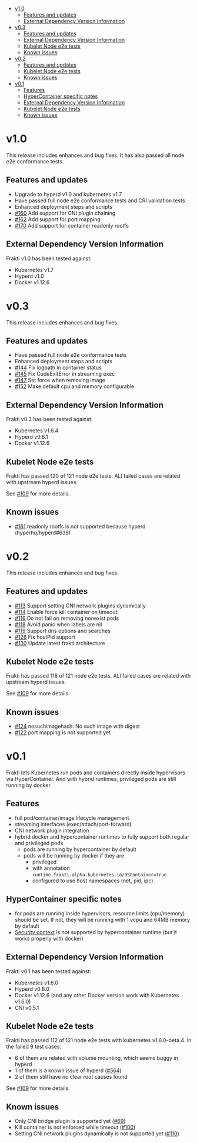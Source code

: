 <!-- TOC -->

- [v1.0](#v10)
    - [Features and updates](#features-and-updates)
    - [External Dependency Version Information](#external-dependency-version-information)
- [v0.3](#v03)
    - [Features and updates](#features-and-updates-1)
    - [External Dependency Version Information](#external-dependency-version-information-1)
    - [Kubelet Node e2e tests](#kubelet-node-e2e-tests)
    - [Known issues](#known-issues)
- [v0.2](#v02)
    - [Features and updates](#features-and-updates-2)
    - [Kubelet Node e2e tests](#kubelet-node-e2e-tests-1)
    - [Known issues](#known-issues-1)
- [v0.1](#v01)
    - [Features](#features)
    - [HyperContainer specific notes](#hypercontainer-specific-notes)
    - [External Dependency Version Information](#external-dependency-version-information-2)
    - [Kubelet Node e2e tests](#kubelet-node-e2e-tests-2)
    - [Known issues](#known-issues-2)

<!-- /TOC -->

# v1.0

This release includes enhances and bug fixes. It has also passed all node e2e conformance tests.

## Features and updates

- Upgrade to hyperd v1.0 and kubernetes v1.7
- Have passed full node e2e conformance tests and CRI validation tests
- Enhanced deployment steps and scripts
- [#160](https://github.com/kubernetes/frakti/pull/160) Add support for CNI plugin chaining
- [#162](https://github.com/kubernetes/frakti/pull/162) Add support for port mapping
- [#170](https://github.com/kubernetes/frakti/pull/170) Add support for container readonly rootfs

## External Dependency Version Information

Frakti v1.0 has been tested against:

- Kubernetes v1.7
- Hyperd v1.0
- Docker v1.12.6

# v0.3

This release includes enhances and bug fixes.

## Features and updates

- Have passed full node e2e conformance tests
- Enhanced deployment steps and scripts
- [#144](https://github.com/kubernetes/frakti/pull/144) Fix logpath in container status
- [#145](https://github.com/kubernetes/frakti/pull/145) Fix CodeExitError in streaming exec
- [#147](https://github.com/kubernetes/frakti/pull/147) Set force when removing image
- [#152](https://github.com/kubernetes/frakti/pull/152) Make default cpu and memory configurable

## External Dependency Version Information

Frakti v0.3 has been tested against:

- Kubernetes v1.6.4
- Hyperd v0.8.1
- Docker v1.12.6

## Kubelet Node e2e tests

Frakti has passed 120 of 121 node e2e tests. ALl failed cases are related with upstream hyperd issues.

See [#109](https://github.com/kubernetes/frakti/issues/109) for more details.

## Known issues

- [#161](https://github.com/kubernetes/frakti/issues/161) readonly rootfs is not supported because hyperd (hyperhq/hyperd#638)



# v0.2

This release includes enhances and bug fixes.

## Features and updates

- [#113](https://github.com/kubernetes/frakti/pull/113) Support setting CNI network plugins dynamically
- [#114](https://github.com/kubernetes/frakti/pull/114) Enable force kill container on timeout
- [#116](https://github.com/kubernetes/frakti/pull/116) Do not fail on removing nonexist pods
- [#118](https://github.com/kubernetes/frakti/pull/118) Avoid panic when labels are nil
- [#119](https://github.com/kubernetes/frakti/pull/119) Support dns options and searches
- [#126](https://github.com/kubernetes/frakti/pull/126) Fix hostPid support
- [#130](https://github.com/kubernetes/frakti/pull/130) Update latest frakti architecture

## Kubelet Node e2e tests

Frakti has passed 118 of 121 node e2e tests. ALl failed cases are related with upstream hyperd issues.

See [#109](https://github.com/kubernetes/frakti/issues/109) for more details.

## Known issues

- [#124](https://github.com/kubernetes/frakti/issues/124) nosuchimagehash: No such image with digest
- [#122](https://github.com/kubernetes/frakti/issues/122) port mapping is not supported yet

# v0.1

Frakti lets Kubernetes run pods and containers directly inside hypervisors via HyperContainer. And with hybrid runtimes, privileged pods are still running by docker.

## Features

* full pod/container/image lifecycle management
* streaming interfaces (exec/attach/port-forward)
* CNI network plugin integration
* hybrid docker and hypercontainer runtimes to fully support both regular and privileged pods
  * pods are running by hypercontainer by default
  * pods will be running by docker if they are
    * privileged
    * with annotation `runtime.frakti.alpha.kubernetes.io/OSContainer=true`
    * configured to use host namespaces (net, pid, ipc)

## HyperContainer specific notes
 
* for pods are running inside hypervisors, resource limits (cpu/memory) should be set. If not, they will be running with 1 vcpu and 64MB memory by default
* [Security context](https://kubernetes.io/docs/user-guide/security-context/) is not supported by hypercontainer runtime (but it works properly with docker)

## External Dependency Version Information

Frakti v0.1 has been tested against:

- Kubernetes v1.6.0
- Hyperd v0.8.0
- Docker v1.12.6 (and any other Docker version work with Kubernetes v1.6.0)
- CNI v0.5.1

## Kubelet Node e2e tests

Frakti has passed 112 of 121 node e2e tests with kubernetes v1.6.0-beta.4. In the failed 9 test cases:

- 6 of them are related with volume mounting, which seems buggy in hyperd
- 1 of them is a known issue of hyperd ([#564](https://github.com/hyperhq/hyperd/issues/564))
- 2 of them still have no clear root causes found

See [#109](https://github.com/kubernetes/frakti/issues/109) for more details.


## Known issues

* Only CNI bridge plugin is supported yet ([#69](https://github.com/kubernetes/frakti/issues/69))
* Kill container is not enforced while timeout ([#100](https://github.com/kubernetes/frakti/issues/100))
* Setting CNI network plugins dynamically is not supported yet ([#110](https://github.com/kubernetes/frakti/issues/110))
